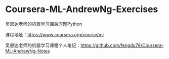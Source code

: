 # Coursera-ML-AndrewNg-Exercises
吴恩达老师的机器学习课后习题Python

课程地址：<https://www.coursera.org/course/ml>

吴恩达老师的机器学习课程个人笔记：<https://github.com/fengdu78/Coursera-ML-AndrewNg-Notes>

 
